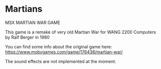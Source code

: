 # Martians
MSX MARTIAN WAR GAME

This game is a remake of very old Martian War for WANG 2200 Computers by Ralf Berger in 1980

You can find some info about the original game here:
https://www.mobygames.com/game/176436/martian-war/

The sound effects are not implemented at the moment.
